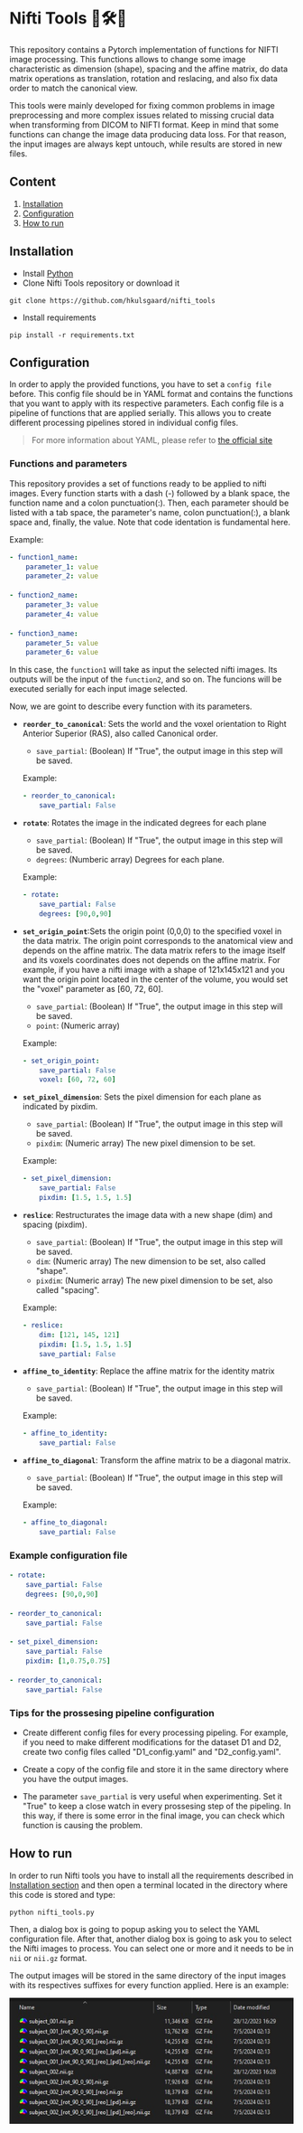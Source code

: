 # Nifti Tools 🧠🛠️🧰

This repository contains a Pytorch implementation of functions for NIFTI image processing. This functions allows to change some image characteristic as dimension (shape), spacing and the affine matrix, do data matrix operations as translation, rotation and reslacing, and also fix data order to match the canonical view. 

This tools were mainly developed for fixing common problems in image preprocessing and more complex issues related to missing crucial data when transforming from DICOM to NIFTI format. Keep in mind that some functions can change the image data producing data loss. For that reason, the input images are always kept untouch, while results are stored in new files.

## Content
1. [Installation](#Installation)
2. [Configuration](#Configuration)
3. [How to run](#How-to-run)

## Installation
- Install [Python](https://www.python.org/downloads/)
- Clone Nifti Tools repository or download it
```
git clone https://github.com/hkulsgaard/nifti_tools
```
- Install requirements
```
pip install -r requirements.txt
```

## Configuration
In order to apply the provided functions, you have to set a `config file` before. This config file should be in YAML format and contains the functions that you want to apply with its respective parameters. Each config file is a pipeline of functions that are applied serially. This allows you to create different processing pipelines stored in individual config files.

>For more information about YAML, please refer to [the official site](https://yaml.org/spec/1.2.2/)

### Functions and parameters

This repository provides a set of functions ready to be applied to nifti images. Every function starts with a dash (-) followed by a blank space, the function name and a colon punctuation(:). Then, each parameter should be listed with a tab space, the parameter's name, colon punctuation(:), a blank space and, finally, the value. Note that code identation is fundamental here.

Example:
```yaml
- function1_name:
    parameter_1: value
    parameter_2: value

- function2_name:
    parameter_3: value
    parameter_4: value

- function3_name:
    parameter_5: value
    parameter_6: value
```
In this case, the `function1` will take as input the selected nifti images. Its outputs will be the input of the `function2`, and so on. The funcions will be executed serially for each input image selected.

Now, we are goint to describe every function with its parameters.

- **`reorder_to_canonical`**: Sets the world and the voxel orientation to Right Anterior Superior (RAS), also called Canonical order.

    - `save_partial`: (Boolean) If "True", the output image in this step will be saved.
    
    Example:
    ```yaml
    - reorder_to_canonical:
        save_partial: False
    ```

- **`rotate`**: Rotates the image in the indicated degrees for each plane
    - `save_partial`: (Boolean) If "True", the output image in this step will be saved.
    - `degrees`: (Numberic array) Degrees for each plane.

    Example:
    ```yaml
    - rotate:
        save_partial: False
        degrees: [90,0,90]
    ```

- **`set_origin_point`**:Sets the origin point (0,0,0) to the specified voxel in the data matrix. The origin point corresponds to the anatomical view and depends on the affine matrix. The data matrix refers to the image itself and its voxels coordinates does not depends on the affine matrix. For example, if you have a nifti image with a shape of 121x145x121 and you want the origin point located in the center of the volume, you would set the "voxel" parameter as [60, 72, 60].
    - `save_partial`: (Boolean) If "True", the output image in this step will be saved.
    - `point`: (Numeric array)

    Example:
    ```yaml
    - set_origin_point:
        save_partial: False
        voxel: [60, 72, 60]
    ```

- **`set_pixel_dimension`**: Sets the pixel dimension for each plane as indicated by pixdim.
    - `save_partial`: (Boolean) If "True", the output image in this step will be saved.
    - `pixdim`: (Numeric array) The new pixel dimension to be set.

    Example:
    ```yaml
    - set_pixel_dimension:
        save_partial: False
        pixdim: [1.5, 1.5, 1.5]
    ```

- **`reslice`**: Restructurates the image data with a new shape (dim) and spacing (pixdim).
    - `save_partial`: (Boolean) If "True", the output image in this step will be saved.
    - `dim`: (Numeric array) The new dimension to be set, also called "shape".
    - `pixdim`: (Numeric array) The new pixel dimension to be set, also called "spacing".

    Example:
    ```yaml
    - reslice:
        dim: [121, 145, 121]
        pixdim: [1.5, 1.5, 1.5]
        save_partial: False
    ```

- **`affine_to_identity`**: Replace the affine matrix for the identity matrix
    - `save_partial`: (Boolean) If "True", the output image in this step will be saved.

    Example:
    ```yaml
    - affine_to_identity:
        save_partial: False
    ```


- **`affine_to_diagonal`**: Transform the affine matrix to be a diagonal matrix.
    - `save_partial`: (Boolean) If "True", the output image in this step will be saved.

    Example:
    ```yaml
    - affine_to_diagonal:
        save_partial: False
    ```

### Example configuration file
```yaml
- rotate:
    save_partial: False
    degrees: [90,0,90]
    
- reorder_to_canonical:
    save_partial: False

- set_pixel_dimension:
    save_partial: False
    pixdim: [1,0.75,0.75]
    
- reorder_to_canonical:
    save_partial: False
```

### Tips for the prossesing pipeline configuration
- Create different config files for every processing pipeling. For example, if you need to make different modifications for the dataset D1 and D2, create two config files called "D1_config.yaml" and "D2_config.yaml".

- Create a copy of the config file and store it in the same directory where you have the output images.

- The parameter `save_partial` is very useful when experimenting. Set it "True" to keep a close watch in every prossesing step of the pipeling. In this way, if there is some error in the final image, you can check which function is causing the problem.


## How to run
In order to run Nifti tools you have to install all the requirements described in [Installation section](#Installation) and then open a terminal located in the directory where this code is stored and type:

```
python nifti_tools.py
```
Then, a dialog box is going to popup asking you to select the YAML configuration file. After that, another dialog box is going to ask you to select the Nifti images to process. You can select one or more and it needs to be in `nii` or `nii.gz` format.

The output images will be stored in the same directory of the input images with its respectives suffixes for every function applied. Here is an example:

<img src="assets/images_output.jpg" align=mid />